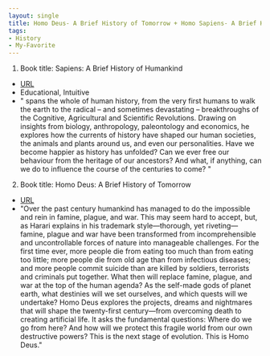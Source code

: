```yaml
---
layout: single
title: Homo Deus- A Brief History of Tomorrow + Homo Sapiens- A Brief History of Humankind
tags:
- History 
- My-Favorite
---
```



1. Book title: Sapiens: A Brief History of Humankind
- [URL](https://www.goodreads.com/book/show/23692271-sapiens)
- Educational, Intuitive
- " spans the whole of human history, from the very first humans to walk the earth to the radical – and sometimes devastating – breakthroughs of the Cognitive, Agricultural and Scientific Revolutions. Drawing on insights from biology, anthropology, paleontology and economics, he explores how the currents of history have shaped our human societies, the animals and plants around us, and even our personalities. Have we become happier as history has unfolded? Can we ever free our behaviour from the heritage of our ancestors? And what, if anything, can we do to influence the course of the centuries to come? "


2. Book title: Homo Deus: A Brief History of Tomorrow
- [URL](https://www.goodreads.com/book/show/31138556-homo-deus)
- "Over the past century humankind has managed to do the impossible and rein in famine, plague, and war. This may seem hard to accept, but, as Harari explains in his trademark style—thorough, yet riveting—famine, plague and war have been transformed from incomprehensible and uncontrollable forces of nature into manageable challenges. For the first time ever, more people die from eating too much than from eating too little; more people die from old age than from infectious diseases; and more people commit suicide than are killed by soldiers, terrorists and criminals put together. What then will replace famine, plague, and war at the top of the human agenda? As the self-made gods of planet earth, what destinies will we set ourselves, and which quests will we undertake? Homo Deus explores the projects, dreams and nightmares that will shape the twenty-first century—from overcoming death to creating artificial life. It asks the fundamental questions: Where do we go from here? And how will we protect this fragile world from our own destructive powers? This is the next stage of evolution. This is Homo Deus."